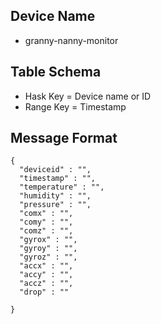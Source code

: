 ## Device Name

* granny-nanny-monitor

## Table Schema

* Hask Key = Device name or ID
* Range Key = Timestamp


## Message Format

```
{
  "deviceid" : "",
  "timestamp" : "",
  "temperature" : "",
  "humidity" : "",
  "pressure" : "",
  "comx" : "",
  "comy" : "",
  "comz" : "",
  "gyrox" : "",
  "gyroy" : "",
  "gyroz" : "",
  "accx" : "",
  "accy" : "",
  "accz" : "",
  "drop" : ""
  
} 
```
